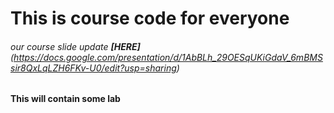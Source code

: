 # This is course code for everyone


###### our course slide update **[HERE]**(https://docs.google.com/presentation/d/1AbBLh_29OESqUKiGdaV_6mBMSsir8QxLqLZH6FKv-U0/edit?usp=sharing)

**This will contain some lab**

